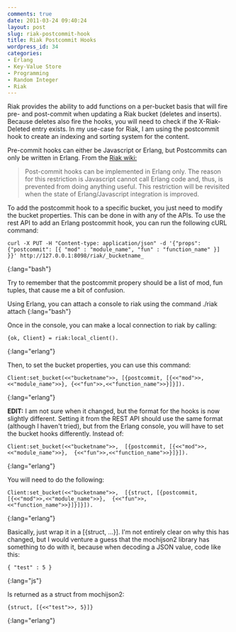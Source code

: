 ```yaml
---
comments: true
date: 2011-03-24 09:40:24
layout: post
slug: riak-postcommit-hook
title: Riak Postcommit Hooks
wordpress_id: 34
categories:
- Erlang
- Key-Value Store
- Programming
- Random Integer
- Riak
---
```


Riak provides the ability to add functions on a per-bucket basis that will fire pre- and post-commit when updating a Riak bucket (deletes and inserts).  Because deletes also fire the hooks, you will need to check if the X-Riak-Deleted entry exists. In my use-case for Riak, I am using the postcommit hook to create an indexing and sorting system for the content.

Pre-commit hooks can either be Javascript or Erlang, but Postcommits can only be written in Erlang. From the [Riak wiki:](http://wiki.basho.com/display/RIAK/Pre-+and+Post-Commit+Hooks)


> Post-commit hooks can be implemented in Erlang only. The reason for this  restriction is Javascript cannot call Erlang code and, thus, is  prevented from doing anything useful. This restriction will be revisited  when the state of Erlang/Javascript integration is improved.


To add the postcommit hook to a specific bucket, you just need to modify the bucket properties. This can be done in with any of the APIs. To use the rest API to add an Erlang postcommit hook, you can run the following cURL command:

    curl -X PUT -H "Content-type: application/json" -d '{"props": {"postcommit": [{ "mod" : "module_name", "fun" : "function_name" }] }}' http://127.0.0.1:8098/riak/_bucketname_
{:lang="bash"}

Try to remember that the postcommit propery should be a list of mod, fun tuples, that cause me a bit of confusion.

Using Erlang, you can attach a console to riak using the command
    ./riak attach
{:lang="bash"}

Once in the console, you can make a local connection to riak by calling:

    {ok, Client} = riak:local_client().
{:lang="erlang"}

Then, to set the bucket properties, you can use this command:

    Client:set_bucket(<<"bucketname">>, [{postcommit, [{<<"mod">>,<<"module_name">>}, {<<"fun">>,<<"function_name">>}]}]).
{:lang="erlang"}

**EDIT:** I am not sure when it changed, but the format for the hooks is now slightly different. Setting it from the REST API should use the same format (although I haven't tried), but from the Erlang console, you will have to set the bucket hooks differently. Instead of:

    Client:set_bucket(<<"bucketname">>,  [{postcommit, [{<<"mod">>,<<"module_name">>},  {<<"fun">>,<<"function_name">>}]}]).
{:lang="erlang"}

You will need to do the following:

    Client:set_bucket(<<"bucketname">>,  [{struct, [{postcommit, [{<<"mod">>,<<"module_name">>},  {<<"fun">>,<<"function_name">>}]}]}]).
{:lang="erlang"}

Basically, just wrap it in a [{struct, ...}]. I'm not entirely clear on why this has changed, but I would venture a guess that the mochijson2 library has something to do with it, because when decoding a JSON value, code like this:

    { "test" : 5 }
{:lang="js"}

Is returned as a struct from mochijson2:

    {struct, [{<<"test">>, 5}]}
{:lang="erlang"}
